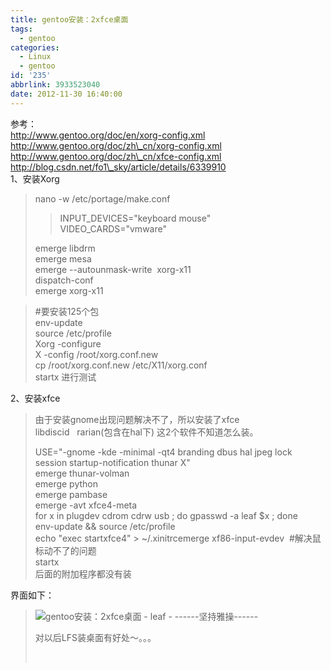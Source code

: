 ```yaml
---
title: gentoo安装：2xfce桌面
tags:
  - gentoo
categories:
  - Linux
  - gentoo
id: '235'
abbrlink: 3933523040
date: 2012-11-30 16:40:00
---
```


  
参考：  
http://www.gentoo.org/doc/en/xorg-config.xml  
http://www.gentoo.org/doc/zh\_cn/xorg-config.xml  
http://www.gentoo.org/doc/zh\_cn/xfce-config.xml  
http://blog.csdn.net/fo1\_sky/article/details/6339910  
1、安装Xorg  

> nano -w /etc/portage/make.conf  
> 
> > INPUT\_DEVICES="keyboard mouse"  
> > VIDEO\_CARDS="vmware"  
> >   
> 
> emerge libdrm  
> emerge mesa  
> emerge --autounmask-write  xorg-x11  
> dispatch-conf  
> emerge xorg-x11  

> #要安装125个包  
> env-update  
> source /etc/profile  
> Xorg -configure  
> X -config /root/xorg.conf.new  
> cp /root/xorg.conf.new /etc/X11/xorg.conf  
> startx 进行测试  

  
2、安装xfce  

> 由于安装gnome出现问题解决不了，所以安装了xfce  
> libdiscid   rarian(包含在hal下) 这2个软件不知道怎么装。  
>   
> USE="-gnome -kde -minimal -qt4 branding dbus hal jpeg lock session startup-notification thunar X"  
> emerge thunar-volman  
> emerge python  
> emerge pambase  
> emerge -avt xfce4-meta  
> for x in plugdev cdrom cdrw usb ; do gpasswd -a leaf $x ; done  
> env-update && source /etc/profile  
> echo "exec startxfce4" > ~/.xinitrcemerge xf86-input-evdev  #解决鼠标动不了的问题  
> startx  
> 后面的附加程序都没有装  
>   

界面如下：  

> ![gentoo安装：2xfce桌面 - leaf - ------坚持雅操------](http://img3.ph.126.net/ybaTpHC0ug5NfXM9OjlNIQ==/6597557949819376093.jpg "gentoo安装：2xfce桌面 - leaf - ------坚持雅操------")  
>   
>   
> 对以后LFS装桌面有好处～。。。  
> 
>  

>